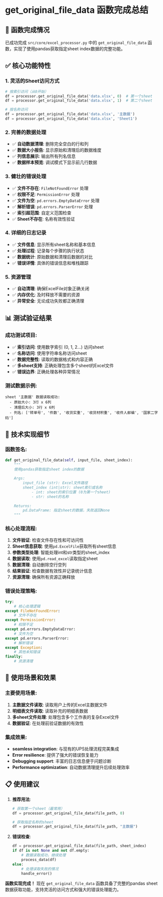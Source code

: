 # get_original_file_data 函数完成总结

## 🎯 函数完成情况

已成功完成 `src/core/excel_processor.py` 中的 `get_original_file_data` 函数，实现了使用pandas获取指定sheet index数据的完整功能。

## ✅ 核心功能特性

### 1. **灵活的Sheet访问方式**
```python
# 按索引访问（从0开始）
df = processor.get_original_file_data('data.xlsx', 0)  # 第一个sheet
df = processor.get_original_file_data('data.xlsx', 1)  # 第二个sheet

# 按名称访问
df = processor.get_original_file_data('data.xlsx', '主数据')
df = processor.get_original_file_data('data.xlsx', 'Sheet1')
```

### 2. **完善的数据处理**
- ✅ **自动数据清理**: 删除完全空白的行和列
- ✅ **数据大小报告**: 显示原始和清理后的数据维度
- ✅ **列信息展示**: 输出所有列名信息
- ✅ **数据样本预览**: 调试模式下显示前几行数据

### 3. **健壮的错误处理**
- ✅ **文件不存在**: `FileNotFoundError` 处理
- ✅ **权限不足**: `PermissionError` 处理  
- ✅ **文件为空**: `pd.errors.EmptyDataError` 处理
- ✅ **解析错误**: `pd.errors.ParserError` 处理
- ✅ **索引超范围**: 自定义范围检查
- ✅ **Sheet不存在**: 名称有效性验证

### 4. **详细的日志记录**
- ✅ **文件信息**: 显示所有sheet名称和基本信息
- ✅ **处理过程**: 记录每个步骤的执行状态
- ✅ **数据统计**: 原始数据和清理后数据的对比
- ✅ **错误详情**: 具体的错误信息和堆栈跟踪

### 5. **资源管理**
- ✅ **自动清理**: 确保ExcelFile对象正确关闭
- ✅ **内存优化**: 及时释放不需要的资源
- ✅ **异常安全**: 无论成功失败都正确清理

## 📊 测试验证结果

### 成功测试项目:
- ✅ **索引访问**: 使用数字索引 (0, 1, 2...) 访问sheet
- ✅ **名称访问**: 使用字符串名称访问sheet  
- ✅ **数据完整性**: 读取的数据格式和内容正确
- ✅ **多sheet支持**: 正确处理包含多个sheet的Excel文件
- ✅ **错误边界**: 正确处理各种异常情况

### 测试数据示例:
```
sheet '主数据' 数据读取成功:
  - 原始大小: 3行 x 6列
  - 清理后大小: 3行 x 6列  
  - 列名: ['转单号', '件数', '收货实重', '收货材积重', '收件人邮编', '国家二字码']
```

## 🔧 技术实现细节

### 函数签名:
```python
def get_original_file_data(self, input_file, sheet_index):
    """
    使用pandas获取指定sheet index的数据
    
    Args:
        input_file (str): Excel文件路径
        sheet_index (int|str): sheet索引或名称
            - int: sheet的索引位置 (0为第一个sheet)
            - str: sheet的名称
            
    Returns:
        pd.DataFrame: 指定sheet的数据，失败返回None
    """
```

### 核心处理流程:
1. **文件验证**: 检查文件存在性和可访问性
2. **Sheet信息获取**: 使用`pd.ExcelFile`获取所有sheet信息
3. **参数类型处理**: 智能处理int和str类型的sheet_index
4. **数据读取**: 使用`pd.read_excel`读取指定sheet
5. **数据清理**: 自动删除空行空列
6. **结果验证**: 检查数据有效性并记录统计信息
7. **资源清理**: 确保所有资源正确释放

### 错误处理策略:
```python
try:
    # 核心处理逻辑
except FileNotFoundError:
    # 文件不存在
except PermissionError:
    # 权限不足
except pd.errors.EmptyDataError:
    # 文件为空
except pd.errors.ParserError:
    # 解析错误
except Exception:
    # 其他未知错误
finally:
    # 资源清理
```

## 🚀 使用场景和效果

### 主要使用场景:
1. **主数据文件读取**: 读取用户上传的Excel主数据文件
2. **明细表文件读取**: 读取补充的明细表数据
3. **多sheet文件处理**: 处理包含多个工作表的复杂Excel文件
4. **数据验证**: 在处理前验证数据的有效性

### 集成效果:
- **seamless integration**: 与现有的UPS处理流程完美集成
- **Error resilience**: 提供了强大的错误恢复能力
- **Debugging support**: 丰富的日志信息便于问题诊断
- **Performance optimization**: 自动数据清理提升后续处理效率

## 📋 使用建议

1. **推荐用法**:
   ```python
   # 获取第一个sheet（最常用）
   df = processor.get_original_file_data(file_path, 0)
   
   # 获取指定名称的sheet
   df = processor.get_original_file_data(file_path, "主数据")
   ```

2. **错误检查**:
   ```python
   df = processor.get_original_file_data(file_path, sheet_index)
   if df is not None and not df.empty:
       # 数据读取成功，继续处理
       process_data(df)
   else:
       # 处理读取失败的情况
       handle_error()
   ```

**函数实现完成！** 现在 `get_original_file_data` 函数具备了完整的pandas sheet数据获取功能，支持灵活的访问方式和强大的错误处理能力。